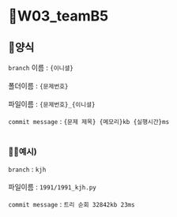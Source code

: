 # 🥶W03_teamB5

## 🍝양식
`branch` 이름 : `{이니셜}`
<br>
<br>
폴더이름 : `{문제번호}`
<br>
<br>
파일이름 : `{문제번호}_{이니셜}`
<br>
<br>
`commit message` : `{문제 제목} {메모리}kb {실행시간}ms`
<br>
<br>
### 🤷‍♂️예시)
`branch` : `kjh`
<br>
<br>
파일이름 : `1991/1991_kjh.py`
<br>
<br>
`commit message` : `트리 순회 32842kb 23ms`



